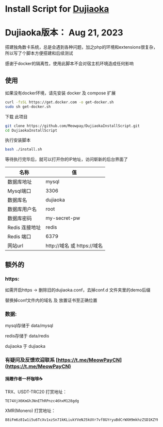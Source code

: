 # Install Script for [Dujiaoka](https://github.com/assimon/dujiaoka)
# Dujiaoka版本： Aug 21, 2023

搭建独角数卡系统，总是会遇到各种问题，加之php的环境和extensions很复杂，所以写了个脚本方便搭建和后续测试

感谢于docker的隔离性，使用此脚本不会对宿主机环境造成任何影响

## 使用 
如果没有docker环境，请先安装 docker 及 compose 扩展
``` bash
curl -fsSL https://get.docker.com -o get-docker.sh
sudo sh get-docker.sh
```

下载 此项目
``` bash
git clone https://github.com/Meowpay/DujiaokaInstallScript.git
cd DujiaokaInstallScript
```
执行安装脚本
``` bash
bash ./install.sh
```
等待执行完毕后，就可以打开你的IP地址，访问崭新的后台界面了

| 名称           | 值                          |
| -------------- | --------------------------- |
| 数据库地址     | mysql                       |
| Mysql端口      | 3306                        |
| 数据库名       | dujiaoka                    |
| 数据库用户名   | root                        |
| 数据库密码     | my-secret-pw                |
| Redis 连接地址 | redis                       |
| Redis 端口     | 6379                        |
| 网站url        | http://域名 或 https://域名 |

## 额外的
### https:
如需开启https -> 删除旧的dujiaoka.conf，去掉conf.d 文件夹里的demo后缀

替换掉conf文件内的域名 及 放置证书至正确位置
### 数据:
mysql存储于 data/mysql

redis存储于 data/redis

dujiaoka 于 dujiaoka

### 有疑问及反馈欢迎联系 [https://t.me/MeowPayCN](https://t.me/MeowPayCN)
#### 捐赠作者一杯咖啡☕️
TRX、USDT-TRC20 打赏地址：
```
TE74XjX6KmGhJNnEThRPnzc46hxM128gdg
```
XMR(Monero) 打赏地址：
```
88iFm6z81w1i5u6TcXv1xzSn71kKLiukYVeNJ5kUVr7vf8GYryuBdCrWXH9mkhzZSD1KZYHq5w59xCJ5ACogRKnQL7ZApLY
```